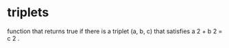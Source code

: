 # triplets
function that returns true if there is a triplet (a, b, c) that satisfies a​ 2​ + b​ 2​ = c​ 2​ .
